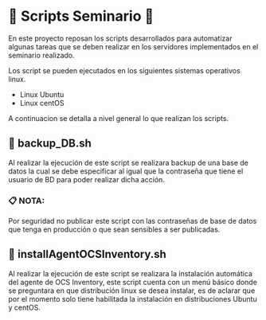 # 👾 Scripts Seminario 🐧
En este proyecto reposan los scripts desarrollados para automatizar algunas tareas que se deben realizar en los servidores implementados en el seminario realizado.

Los script se pueden ejecutados en los siguientes sistemas operativos linux.
* Linux Ubuntu
* Linux centOS

A continuacion se detalla a nivel general lo que realizan los scripts.

## 📌 backup_DB.sh
Al realizar la ejecución de este script se realizara backup de una base de datos la cual se debe especificar al igual que la contraseña que tiene el usuario de BD para poder realizar dicha acción.
### 📋 NOTA:
Por seguridad no publicar este script con las contraseñas de base de datos que tenga en producción o que sean sensibles a ser publicadas.

## 📌 installAgentOCSInventory.sh
Al realizar la ejecución de este script se realizara la instalación automática del agente de OCS Inventory, este script cuenta con un menú básico donde se preguntara en que distribución linux se desea instalar, es de aclarar que por el momento solo tiene habilitada la instalación en distribuciones Ubuntu y centOS.